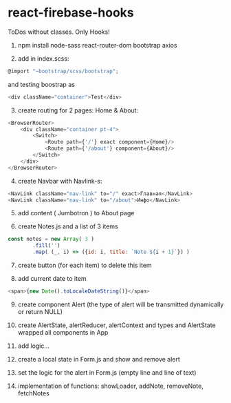 # react-firebase-hooks
ToDos without classes. Only Hooks!

1. npm install node-sass react-router-dom bootstrap axios

2. add in index.scss:
~~~javascript
@import "~bootstrap/scss/bootstrap";
~~~
and testing boostrap as
~~~javascript
<div className="container">Test</div>
~~~

3. create routing for 2 pages: Home & About:
~~~javascript
<BrowserRouter>
	<div className="container pt-4">
		<Switch>
			<Route path={'/'} exact component={Home}/>
			<Route path={'/about'} component={About}/>
		</Switch>
	</div>
</BrowserRouter>
~~~

4. create Navbar with Navlink-s:
~~~javascript
<NavLink className="nav-link" to="/" exact>Главная</NavLink>
<NavLink className="nav-link" to="/about">Инфо</NavLink>
~~~

5. add content ( Jumbotron ) to About page

6. create Notes.js and a list of 3 items
~~~javascript
const notes = new Array( 3 )
		.fill('')
		.map( (_, i) => ({id: i, title: `Note ${i + 1}`}) )
~~~

7. create button (for each item) to delete this item

8. add current date to item
~~~javascript
<span>{new Date().toLocaleDateString()}</span>
~~~

9. create component Alert (the type of alert will be transmitted dynamically or return NULL)

10. create AlertState, alertReducer, alertContext and types and AlertState wrapped all components in App

11. add logic...

12. create a local state in Form.js and show and remove alert

13. set the logic for the alert in Form.js (empty line and line of text)

14. implementation of functions: showLoader, addNote, removeNote, fetchNotes
